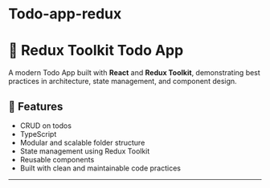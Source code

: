 # Todo-app-redux

# 📝 Redux Toolkit Todo App

A modern Todo App built with **React** and **Redux Toolkit**, demonstrating best practices in architecture, state management, and component design.

## 🚀 Features

- CRUD on  todos
- TypeScript
- Modular and scalable folder structure
- State management using Redux Toolkit
- Reusable components
- Built with clean and maintainable code practices

---
